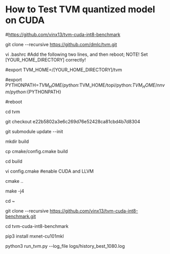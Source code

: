 # How to Test TVM quantized model on CUDA

#https://github.com/vinx13/tvm-cuda-int8-benchmark

git clone --recursive https://github.com/dmlc/tvm.git

vi .bashrc #Add the following two lines, and then reboot; NOTE! Set [YOUR_HOME_DIRECTORY] correctly!

#export TVM_HOME=/[YOUR_HOME_DIRECTORY]/tvm

#export PYTHONPATH=$TVM_HOME/python:$TVM_HOME/topi/python:$TVM_HOME/nnvm/python:${PYTHONPATH}

#reboot

cd tvm

git checkout e22b5802a3e6c269d76e52428ca81cbd4b7d8304

git submodule update --init

mkdir build

cp cmake/config.cmake build

cd build

vi config.cmake #enable CUDA and LLVM

cmake ..

make -j4

cd ~

git clone --recursive https://github.com/vinx13/tvm-cuda-int8-benchmark.git

cd tvm-cuda-int8-benchmark

pip3 install mxnet-cu101mkl

python3 run_tvm.py --log_file logs/history_best_1080.log
